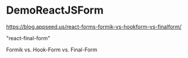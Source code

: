 # DemoReactJSForm

https://blog.appseed.us/react-forms-formik-vs-hookform-vs-finalform/

"react-final-form"

Formik vs. Hook-Form vs. Final-Form
